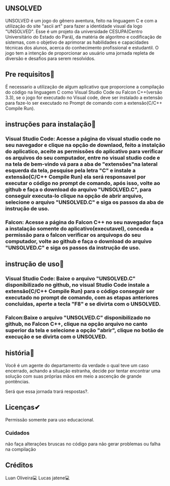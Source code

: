## UNSOLVED
UNSOLVED é um jogo do gênero aventura, feito na linguagem C e com a utilização do site "ascii art" para fazer a identidade visual da logo "UNSOLVED". Esse é um projeto da universidade CESUPA(Centro Universitário do Estado do Pará), da matéria de algoritmo e codificação de sistemas, com o objetivo de aprimorar as habilidades e capacidades técnicas dos alunos, acerca do conhecimento profissional e estudantil. O jogo tem a intenção de proporcionar ao usuário uma jornada repleta de diversão e desafios para serem resolvidos.
## Pre requisitos📍
É necessario a utilização de algum aplicativo que proporcione a compilação do código na linguagem C como Visual Studio Code ou Falcon C++(versão 3.3), se o jogo for executado no Visual code, deve ser instalado a extensão para faze-lo ser executado no Prompt de comando com a extensão(C/C++ Compile Run).
## instruções para instalação📍
### Visual Studio Code: Acesse a página do visual studio code no seu navegador e clique na opção de downlaod, feito a instalção do aplicatico, aceite as permissões do aplicativo para verificar os arquivos do seu computador, entre no visual studio code e na tela de bem-vindo vá para a aba de "extensões"na lateral esquerda da tela, pesquise pela letra "C" e instale a extensão(C/C++ Compile Run) ela será responsavel por executar o código no prompt de comando, após isso, volte ao github e faça o download do arquivo "UNSOLVED.C", para conseguir executa-lo clique na opção de abrir arquivo, selecione o arquivo "UNSOLVED.C" e siga os passos da aba de instrução de uso.
### Falcon: Acesse a página do Falcon C++ no seu navegador faça a instalação somente do aplicativo(executavel), conceda a permissão para o falcon verificar os arquivops do seu computador, volte ao github e faça o download do arquivo "UNSOLVED.C" e siga os passos da instrução de uso.
## instrução de uso📍
### Visual Studio Code: Baixe o arquivo "UNSOLVED.C" disponibilizado no github, no visual Studio Code instale a extensão(C/C++ Compile Run) para o código conseguir ser executado no prompt de comando, com as etapas anteriores concluídas, aperte a tecla "F8" e se divirta com o UNSOLVED.
### Falcon:Baixe o arquivo "UNSOLVED.C" disponibilizado no github, no Falcon C++, clique na opção arquivo no canto superior da tela e selecione a opção "abrir", clique no botão de execução e se divirta com o UNSOLVED.
## história📖
Você é um agente do departamento da verdade o qual teve um caso encerrado, achando a situação estranha, decide por tentar encontrar uma solução com suas próprias mãos em meio a ascenção de grande pontências.

Será que essa jornada trará respostas?.
## Licenças✔
Permissão somente para uso educacional.
### Cuidados
não faça alterações bruscas no código para não gerar problemas ou falha na compilação 

## Créditos
Luan Oliveira💻
Lucas jatene💻
